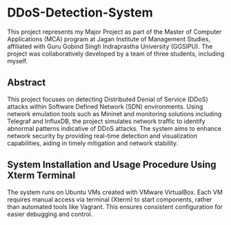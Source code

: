 # DDoS-Detection-System
This project represents my Major Project as part of the Master of Computer Applications (MCA) program at Jagan Institute of Management Studies, affiliated with Guru Gobind Singh Indraprastha University (GGSIPU). The project was collaboratively developed by a team of three students, including myself.

## Abstract 
This project focuses on detecting Distributed Denial of Service (DDoS) attacks within Software Defined Network (SDN) environments. Using network emulation tools such as Mininet and monitoring solutions including Telegraf and InfluxDB, the project simulates network traffic to identify abnormal patterns indicative of DDoS attacks. The system aims to enhance network security by providing real-time detection and visualization capabilities, aiding in timely mitigation and network stability.

## System Installation and Usage Procedure Using Xterm Terminal
The system runs on Ubuntu VMs created with VMware VirtualBox. Each VM requires manual access via terminal (Xterm) to start components, rather than automated tools like Vagrant. This ensures consistent configuration for easier debugging and control.

